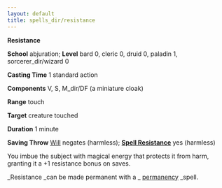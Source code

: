 ```yaml
---
layout: default
title: spells_dir/resistance
---
```

 **Resistance**

**School** abjuration; **Level** bard 0, cleric 0, druid 0, paladin 1, sorcerer_dir/wizard 0

**Casting Time** 1 standard action

**Components** V, S, M_dir/DF (a miniature cloak)

**Range** touch

**Target** creature touched

**Duration** 1 minute

**Saving Throw** [Will](../combat#_will) negates (harmless); **[Spell Resistance](../glossary#_spell-resistance)** yes (harmless)

You imbue the subject with magical energy that protects it from harm, granting it a +1 resistance bonus on saves.

_Resistance _can be made permanent with a _ [permanency](permanency#_permanency) _spell.

